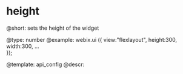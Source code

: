 height
=============

@short:
	sets the height of the widget

@type: number
@example:
webix.ui ({ 
    view:"flexlayout",
    height:300, 
    width:300,
    ...  
});


@template:	api_config
@descr:



